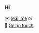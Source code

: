 ### Hi

:envelope: [Mail me](mailto:Michael.Eder@liwest.at?subject=[GitHub]%20EnvyIT)   or       
:handshake: [Get in touch](https://www.linkedin.com/in/michaeleder-se) 

